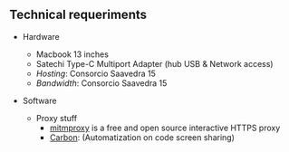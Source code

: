 ## Technical requeriments ##

* Hardware
     - Macbook 13 inches
     - Satechi Type-C Multiport Adapter (hub USB & Network access)
     - _Hosting_: Consorcio Saavedra 15
     - _Bandwidth_: Consorcio Saavedra 15

* Software
    - Proxy stuff
        - [mitmproxy](https://mitmproxy.org/) is a free and open source interactive HTTPS proxy
        - [Carbon](https://carbon.now.sh/): (Automatization on code screen sharing)